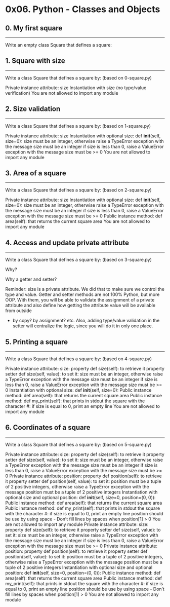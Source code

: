 # 0x06. Python - Classes and Objects
## 0. My first square
***
Write an empty class Square that defines a square:

## 1. Square with size
***
Write a class Square that defines a square by: (based on 0-square.py)

  Private instance attribute: size
  Instantiation with size (no type/value verification)
  You are not allowed to import any module

## 2. Size validation
***
Write a class Square that defines a square by: (based on 1-square.py)

  Private instance attribute: size
  Instantiation with optional size: def __init__(self, size=0):
  size must be an integer, otherwise raise a TypeError exception with the message size must be an integer
  if size is less than 0, raise a ValueError exception with the message size must be >= 0
  You are not allowed to import any module

## 3. Area of a square
***
Write a class Square that defines a square by: (based on 2-square.py)

  Private instance attribute: size
  Instantiation with optional size: def __init__(self, size=0):
  size must be an integer, otherwise raise a TypeError exception with the message size must be an integer
  if size is less than 0, raise a ValueError exception with the message size must be >= 0
  Public instance method: def area(self): that returns the current square area
  You are not allowed to import any module

## 4. Access and update private attribute
***
Write a class Square that defines a square by: (based on 3-square.py)

  Why?

  Why a getter and setter?

  Reminder: size is a private attribute. We did that to make sure we control the type and value. Getter and setter methods are not 100% Python, but more OOP. 
  With  them, you will be able to validate the assignment of a private attribute and also define how getting the attribute value will be available from outside 
  - by copy? by assignment? etc. Also, adding type/value validation in the setter will centralize the logic, since you will do it in only one place.

## 5. Printing a square
***
Write a class Square that defines a square by: (based on 4-square.py)

  Private instance attribute: size:
  property def size(self): to retrieve it
  property setter def size(self, value): to set it:
  size must be an integer, otherwise raise a TypeError exception with the message size must be an integer
  if size is less than 0, raise a ValueError exception with the message size must be >= 0
  Instantiation with optional size: def __init__(self, size=0):
  Public instance method: def area(self): that returns the current square area
  Public instance method: def my_print(self): that prints in stdout the square with the character #:
  if size is equal to 0, print an empty line
  You are not allowed to import any module

## 6. Coordinates of a square
***
Write a class Square that defines a square by: (based on 5-square.py)

  Private instance attribute: size:
  property def size(self): to retrieve it
  property setter def size(self, value): to set it:
  size must be an integer, otherwise raise a TypeError exception with the message size must be an integer
  if size is less than 0, raise a ValueError exception with the message size must be >= 0
  Private instance attribute: position:
  property def position(self): to retrieve it
  property setter def position(self, value): to set it:
  position must be a tuple of 2 positive integers, otherwise raise a TypeError exception with the message position must be a tuple of 2 positive integers
  Instantiation with optional size and optional position: def __init__(self, size=0, position=(0, 0)):
  Public instance method: def area(self): that returns the current square area
  Public instance method: def my_print(self): that prints in stdout the square with the character #:
  if size is equal to 0, print an empty line
  position should be use by using space - Don’t fill lines by spaces when position[1] > 0
  You are not allowed to import any module
  Private instance attribute: size:
  property def size(self): to retrieve it
  property setter def size(self, value): to set it:
  size must be an integer, otherwise raise a TypeError exception with the message size must be an integer
  if size is less than 0, raise a ValueError exception with the message size must be >= 0
  Private instance attribute: position:
  property def position(self): to retrieve it
  property setter def position(self, value): to set it:
  position must be a tuple of 2 positive integers, otherwise raise a TypeError exception with the message position must be a tuple of 2 positive integers
  Instantiation with optional size and optional position: def __init__(self, size=0, position=(0, 0)):
  Public instance method: def area(self): that returns the current square area
  Public instance method: def my_print(self): that prints in stdout the square with the character #:
  if size is equal to 0, print an empty line
  position should be use by using space - Don’t fill lines by spaces when position[1] > 0
  You are not allowed to import any module
